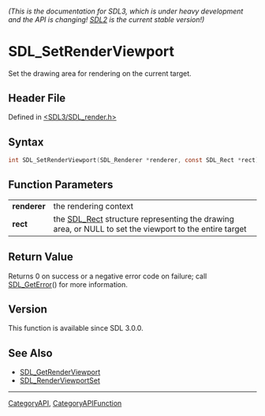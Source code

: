 ###### (This is the documentation for SDL3, which is under heavy development and the API is changing! [SDL2](https://wiki.libsdl.org/SDL2/) is the current stable version!)
# SDL_SetRenderViewport

Set the drawing area for rendering on the current target.

## Header File

Defined in [<SDL3/SDL_render.h>](https://github.com/libsdl-org/SDL/blob/main/include/SDL3/SDL_render.h)

## Syntax

```c
int SDL_SetRenderViewport(SDL_Renderer *renderer, const SDL_Rect *rect);

```

## Function Parameters

|                  |                                                                                                                    |
| ---------------- | ------------------------------------------------------------------------------------------------------------------ |
| **renderer**     | the rendering context                                                                                              |
| **rect**         | the [SDL_Rect](SDL_Rect) structure representing the drawing area, or NULL to set the viewport to the entire target |

## Return Value

Returns 0 on success or a negative error code on failure; call
[SDL_GetError](SDL_GetError)() for more information.

## Version

This function is available since SDL 3.0.0.

## See Also

- [SDL_GetRenderViewport](SDL_GetRenderViewport)
- [SDL_RenderViewportSet](SDL_RenderViewportSet)

----
[CategoryAPI](CategoryAPI), [CategoryAPIFunction](CategoryAPIFunction)

